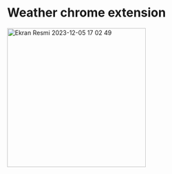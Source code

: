 # Weather chrome extension

<img width="322" alt="Ekran Resmi 2023-12-05 17 02 49" src="https://github.com/mutlucanozel/weatherapp/assets/125356427/150d2479-3ab7-46e0-bdf4-9e7ee731cdd3">
